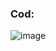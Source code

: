 ### Cod:
![image](https://github.com/MagyoDev/Nota/assets/135189804/2c35a84a-6e1c-442d-8075-e5ffd1c90479)

